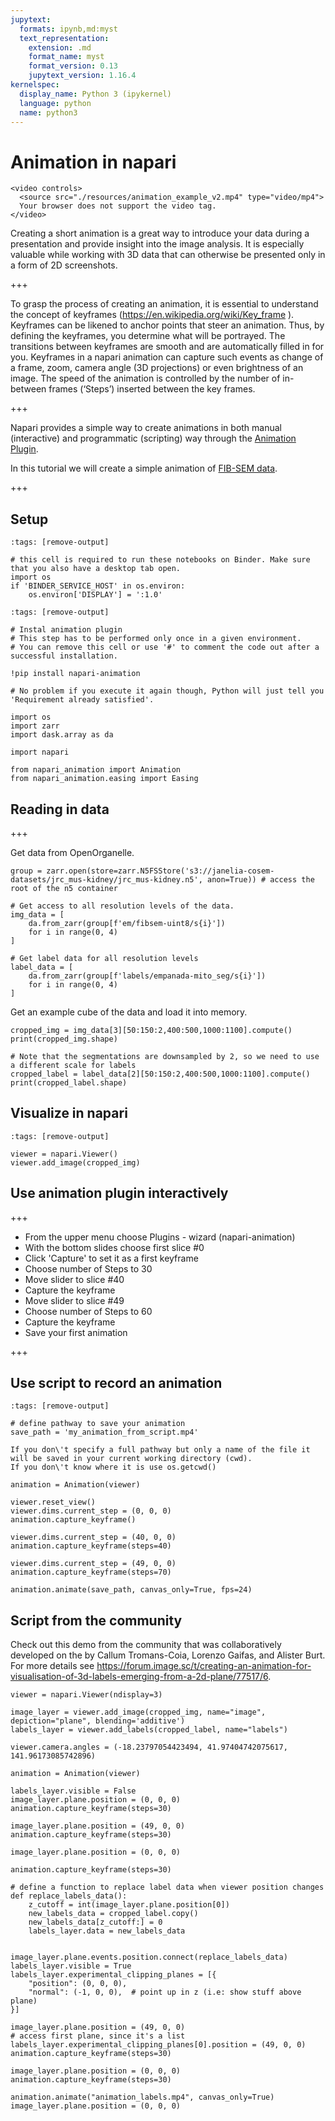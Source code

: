 ```yaml
---
jupytext:
  formats: ipynb,md:myst
  text_representation:
    extension: .md
    format_name: myst
    format_version: 0.13
    jupytext_version: 1.16.4
kernelspec:
  display_name: Python 3 (ipykernel)
  language: python
  name: python3
---
```


# Animation in napari

```{raw} html
<video controls>
  <source src="./resources/animation_example_v2.mp4" type="video/mp4">
  Your browser does not support the video tag.
</video>
```

Creating a short animation is a great way to introduce your data during a presentation and provide insight into the image analysis. It is especially valuable while working with 3D data that can otherwise be presented only in a form of 2D screenshots.

+++

To grasp the process of creating an animation, it is essential to understand the concept of keyframes (https://en.wikipedia.org/wiki/Key_frame ). Keyframes can be likened to anchor points that steer an animation. Thus, by defining the keyframes, you determine what will be portrayed. The transitions between keyframes are smooth and are automatically filled in for you. Keyframes in a napari animation can capture such events as change of a frame, zoom, camera angle (3D projections) or even brightness of an image. The speed of the animation is controlled by the number of in-between frames (‘Steps’) inserted between the key frames.

+++

Napari provides a simple way to create animations in both manual (interactive) and programmatic (scripting) way through the [Animation Plugin](https://github.com/napari/napari-animation).

In this tutorial we will create a simple animation of [FIB-SEM data](https://openorganelle.janelia.org/datasets/jrc_mus-kidney).

+++

## Setup

```{code-cell} ipython3
:tags: [remove-output]

# this cell is required to run these notebooks on Binder. Make sure that you also have a desktop tab open.
import os
if 'BINDER_SERVICE_HOST' in os.environ:
    os.environ['DISPLAY'] = ':1.0'
```

```{code-cell} ipython3
:tags: [remove-output]

# Instal animation plugin
# This step has to be performed only once in a given environment.
# You can remove this cell or use '#' to comment the code out after a successful installation.

!pip install napari-animation

# No problem if you execute it again though, Python will just tell you 'Requirement already satisfied'.
```

```{code-cell} ipython3
import os
import zarr
import dask.array as da

import napari

from napari_animation import Animation
from napari_animation.easing import Easing
```

## Reading in data

+++

Get data from OpenOrganelle.

```{code-cell} ipython3
group = zarr.open(store=zarr.N5FSStore('s3://janelia-cosem-datasets/jrc_mus-kidney/jrc_mus-kidney.n5', anon=True)) # access the root of the n5 container

# Get access to all resolution levels of the data.
img_data = [
    da.from_zarr(group[f'em/fibsem-uint8/s{i}'])
    for i in range(0, 4)
]

# Get label data for all resolution levels
label_data = [
    da.from_zarr(group[f'labels/empanada-mito_seg/s{i}'])
    for i in range(0, 4)
]
```

Get an example cube of the data and load it into memory.

```{code-cell} ipython3
cropped_img = img_data[3][50:150:2,400:500,1000:1100].compute()
print(cropped_img.shape)

# Note that the segmentations are downsampled by 2, so we need to use a different scale for labels
cropped_label = label_data[2][50:150:2,400:500,1000:1100].compute()
print(cropped_label.shape)
```

## Visualize in napari

```{code-cell} ipython3
:tags: [remove-output]

viewer = napari.Viewer()
viewer.add_image(cropped_img)
```

## Use animation plugin interactively

+++

- From the upper menu choose Plugins - wizard (napari-animation)
- With the bottom slides choose first slice \#0 
- Click 'Capture' to set it as a first keyframe
- Choose number of Steps to 30
- Move slider to slice \#40
- Capture the keyframe
- Move slider to slice \#49
- Choose number of Steps to 60
- Capture the keyframe
- Save your first animation

+++

## Use script to record an animation

```{code-cell} ipython3
:tags: [remove-output]

# define pathway to save your animation
save_path = 'my_animation_from_script.mp4'
```

```{note}
If you don\'t specify a full pathway but only a name of the file it will be saved in your current working directory (cwd).
If you don\'t know where it is use os.getcwd()
```

```{code-cell} ipython3
animation = Animation(viewer)

viewer.reset_view()
viewer.dims.current_step = (0, 0, 0)
animation.capture_keyframe()

viewer.dims.current_step = (40, 0, 0)
animation.capture_keyframe(steps=40)

viewer.dims.current_step = (49, 0, 0)
animation.capture_keyframe(steps=70)

animation.animate(save_path, canvas_only=True, fps=24)
```

## Script from the community

Check out this demo from the community that was collaboratively developed on the by Callum Tromans-Coia, Lorenzo Gaifas, and Alister Burt. For more details see https://forum.image.sc/t/creating-an-animation-for-visualisation-of-3d-labels-emerging-from-a-2d-plane/77517/6.

```{code-cell} ipython3
viewer = napari.Viewer(ndisplay=3)

image_layer = viewer.add_image(cropped_img, name="image", depiction="plane", blending='additive')
labels_layer = viewer.add_labels(cropped_label, name="labels")

viewer.camera.angles = (-18.23797054423494, 41.97404742075617, 141.96173085742896)
```

```{code-cell} ipython3
animation = Animation(viewer)

labels_layer.visible = False
image_layer.plane.position = (0, 0, 0)
animation.capture_keyframe(steps=30)

image_layer.plane.position = (49, 0, 0)
animation.capture_keyframe(steps=30)

image_layer.plane.position = (0, 0, 0)

animation.capture_keyframe(steps=30)

# define a function to replace label data when viewer position changes
def replace_labels_data():
    z_cutoff = int(image_layer.plane.position[0])
    new_labels_data = cropped_label.copy()
    new_labels_data[z_cutoff:] = 0
    labels_layer.data = new_labels_data


image_layer.plane.events.position.connect(replace_labels_data)
labels_layer.visible = True
labels_layer.experimental_clipping_planes = [{
    "position": (0, 0, 0),
    "normal": (-1, 0, 0),  # point up in z (i.e: show stuff above plane)
}]

image_layer.plane.position = (49, 0, 0)
# access first plane, since it's a list
labels_layer.experimental_clipping_planes[0].position = (49, 0, 0)
animation.capture_keyframe(steps=30)

image_layer.plane.position = (0, 0, 0)
animation.capture_keyframe(steps=30)

animation.animate("animation_labels.mp4", canvas_only=True)
image_layer.plane.position = (0, 0, 0)
```
